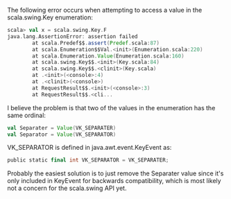 The following error occurs when attempting to access a value in the scala.swing.Key enumeration:

```scala
scala> val x = scala.swing.Key.F
java.lang.AssertionError: assertion failed
        at scala.Predef$$.assert(Predef.scala:87)
        at scala.Enumeration$$Val.<init>(Enumeration.scala:220)
        at scala.Enumeration.Value(Enumeration.scala:160)
        at scala.swing.Key$$.<init>(Key.scala:84)
        at scala.swing.Key$$.<clinit>(Key.scala)
        at .<init>(<console>:4)
        at .<clinit>(<console>)
        at RequestResult$$.<init>(<console>:3)
        at RequestResult$$.<cli...
```

I believe the problem is that two of the values in the enumeration has the same ordinal:

```scala
val Separater = Value(VK_SEPARATER)
val Separator = Value(VK_SEPARATOR)
```

VK_SEPARATOR is defined in java.awt.event.KeyEvent as:

```scala
public static final int VK_SEPARATOR = VK_SEPARATER;
```

Probably the easiest solution is to just remove the Separater value since it's only included in KeyEvent for backwards compatibility, which is most likely not a concern for the scala.swing API yet.
